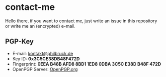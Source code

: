# contact-me
Hello there, if you want to contact me, just write an issue in this repository or write me an (encrypted) e-mail.


## PGP-Key
<ul>
  <li>E-mail: <a href="mailto:kontakt@philbruck.de">kontakt@philbruck.de</a></li>
  <li>Key ID: <strong>0x3C5CE38DB48F472D</strong></li>
  <li>Fingerprint: <strong>0EEA B48B AFD8 8BD1 1ED8 0DBA 3C5C E38D B48F 472D</strong></li>
  <li>OpenPGP Server: <a href="https://keys.openpgp.org/">OpenPGP.org</a></li>
</ul> 
